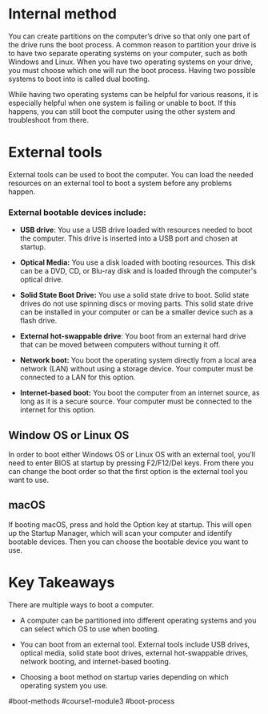 # Internal method

You can create partitions on the computer’s drive so that only one part of the drive runs the boot process. A common reason to partition your drive is to have two separate operating systems on your computer, such as both Windows and Linux. When you have two operating systems on your drive, you must choose which one will run the boot process. Having two possible systems to boot into is called dual booting.

While having two operating systems can be helpful for various reasons, it is especially helpful when one system is failing or unable to boot. If this happens, you can still boot the computer using the other system and troubleshoot from there. 

# External tools

External tools can be used to boot the computer. You can load the needed resources on an external tool to boot a system before any problems happen. 

### External bootable devices include:

-   **USB drive**: You use a USB drive loaded with resources needed to boot the computer. This drive is inserted into a USB port and chosen at startup.
    
-   **Optical Media:** You use a disk loaded with booting resources. This disk can be a DVD, CD, or Blu-ray disk and is loaded through the computer's optical drive.
    
-   **Solid State Boot Drive:** You use a solid state drive to boot. Solid state drives do not use spinning discs or moving parts. This solid state drive can be installed in your computer or can be a smaller device such as a flash drive.
    
-   **External hot-swappable drive**: You boot from an external hard drive that can be moved between computers without turning it off. 
    
-   **Network boot:** You boot the operating system directly from a local area network (LAN) without using a storage device. Your computer must be connected to a LAN for this option.
    
-   **Internet-based boot:** You boot the computer from an internet source, as long as it is a secure source. Your computer must be connected to the internet for this option.
    

## Window OS or Linux OS

In order to boot either Windows OS or Linux OS with an external tool, you’ll need to enter BIOS at startup by pressing F2/F12/Del keys. From there you can change the boot order so that the first option is the external tool you want to use. 

## macOS

If booting macOS, press and hold the Option key at startup. This will open up the Startup Manager, which will scan your computer and identify bootable devices. Then you can choose the bootable device you want to use.

# Key Takeaways

There are multiple ways to boot a computer.

-   A computer can be partitioned into different operating systems and you can select which OS to use when booting.
    
-   You can boot from an external tool. External tools include USB drives, optical media, solid state boot drives, external hot-swappable drives, network booting, and internet-based booting.
    
-   Choosing a boot method on startup varies depending on which operating system you use.

#boot-methods #course1-module3 #boot-process 